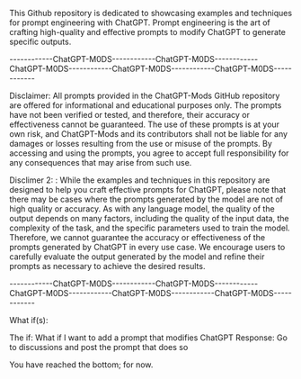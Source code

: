 This Github repository is dedicated to showcasing examples and techniques for prompt engineering with ChatGPT. Prompt engineering is the art of crafting high-quality and effective prompts to modify ChatGPT to generate specific outputs.


------------ChatGPT-M0DS------------ChatGPT-M0DS------------ChatGPT-M0DS------------ChatGPT-M0DS------------ChatGPT-M0DS------------


Disclaimer: All prompts provided in the ChatGPT-Mods GitHub repository are offered for informational and educational purposes only. The prompts have not been verified or tested, and therefore, their accuracy or effectiveness cannot be guaranteed. The use of these prompts is at your own risk, and ChatGPT-Mods and its contributors shall not be liable for any damages or losses resulting from the use or misuse of the prompts. By accessing and using the prompts, you agree to accept full responsibility for any consequences that may arise from such use.

Disclimer 2: : While the examples and techniques in this repository are designed to help you craft effective prompts for ChatGPT, please note that there may be cases where the prompts generated by the model are not of high quality or accuracy. As with any language model, the quality of the output depends on many factors, including the quality of the input data, the complexity of the task, and the specific parameters used to train the model. Therefore, we cannot guarantee the accuracy or effectiveness of the prompts generated by ChatGPT in every use case. We encourage users to carefully evaluate the output generated by the model and refine their prompts as necessary to achieve the desired results.



------------ChatGPT-M0DS------------ChatGPT-M0DS------------ChatGPT-M0DS------------ChatGPT-M0DS------------ChatGPT-M0DS------------



What if(s):

The if: What if I want to add a prompt that modifies ChatGPT
Response: Go to discussions and post the prompt that does so









You have reached the bottom; for now.

